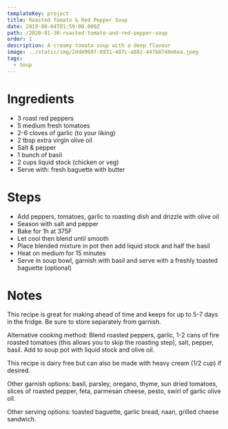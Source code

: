 ```yaml
---
templateKey: project
title: Roasted Tomato & Red Pepper Soup
date: 2019-08-04T01:59:00.000Z
path: /2020-01-30-roasted-tomato-and-red-pepper-soup
order: 1
description: A creamy tomato soup with a deep flavour
image: ../static/img/2dd49697-8931-487c-a882-447b0740e6ea.jpeg
tags:
  - Soup
---
```

# Ingredients

* 3 roast red peppers 
* 5 medium fresh tomatoes
* 2-6 cloves of garlic (to your liking)
* 2 tbsp extra virgin olive oil
* Salt & pepper
* 1 bunch of basil
* 2 cups liquid stock (chicken or veg)
* Serve with: fresh baguette with butter

# Steps

* Add peppers, tomatoes, garlic to roasting dish and drizzle with olive oil
* Season with salt and pepper
* Bake for 1h at 375F
* Let cool then blend until smooth
* Place blended mixture in pot then add liquid stock and half the basil
* Heat on medium for 15 minutes
* Serve in soup bowl, garnish with basil and serve with a freshly toasted baguette (optional)

# Notes

This recipe is great for making ahead of time and keeps for up to 5-7 days in the fridge. Be sure to store separately from garnish.

Alternative cooking method: Blend roasted peppers, garlic, 1-2 cans of fire roasted tomatoes (this allows you to skip the roasting step), salt, pepper, basil. Add to soup pot with liquid stock and olive oil. 

This recipe is dairy free but can also be made with heavy cream (1/2 cup) if desired.

Other garnish options: basil, parsley, oregano, thyme, sun dried tomatoes, slices of roasted pepper, feta, parmesan cheese, pesto, swirl of garlic olive oil.

Other serving options: toasted baguette, garlic bread, naan, grilled cheese sandwich.
